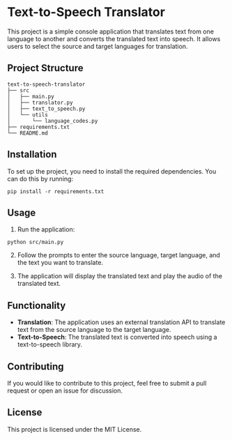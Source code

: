 # Text-to-Speech Translator

This project is a simple console application that translates text from one language to another and converts the translated text into speech. It allows users to select the source and target languages for translation.

## Project Structure

```
text-to-speech-translator
├── src
│   ├── main.py
│   ├── translator.py
│   ├── text_to_speech.py
│   └── utils
│       └── language_codes.py
├── requirements.txt
└── README.md
```

## Installation

To set up the project, you need to install the required dependencies. You can do this by running:

```
pip install -r requirements.txt
```

## Usage

1. Run the application:

```
python src/main.py
```

2. Follow the prompts to enter the source language, target language, and the text you want to translate.

3. The application will display the translated text and play the audio of the translated text.

## Functionality

- **Translation**: The application uses an external translation API to translate text from the source language to the target language.
- **Text-to-Speech**: The translated text is converted into speech using a text-to-speech library.

## Contributing

If you would like to contribute to this project, feel free to submit a pull request or open an issue for discussion.

## License

This project is licensed under the MIT License.